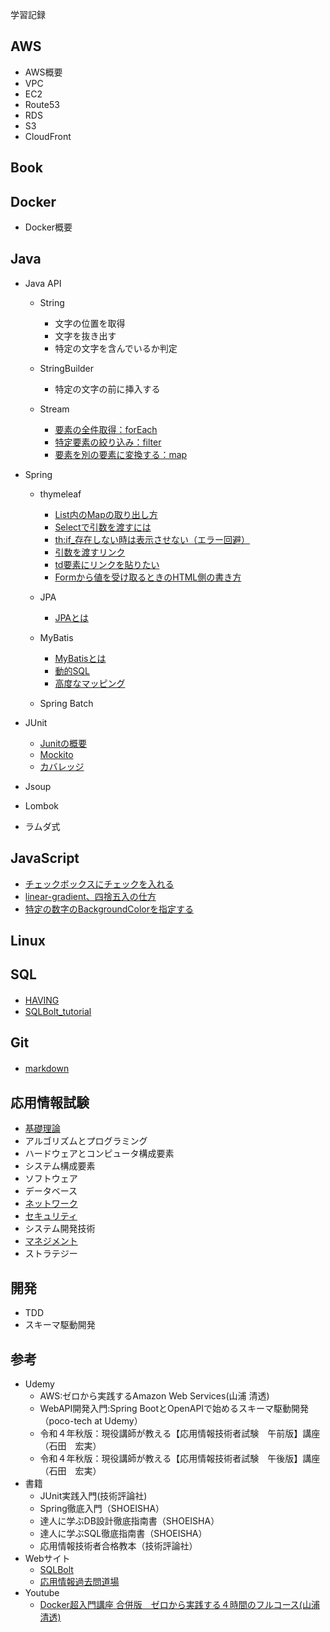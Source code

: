 学習記録

## AWS
  - AWS概要
  - VPC
  - EC2
  - Route53
  - RDS
  - S3
  - CloudFront

## Book


## Docker

  - Docker概要

## Java
 
  - Java API
  
     - String
     
        - 文字の位置を取得
        - 文字を抜き出す
        - 特定の文字を含んでいるか判定
     
     - StringBuilder
     
        - 特定の文字の前に挿入する
     
     - Stream
     
        - [要素の全件取得：forEach](/Java/JavaAPI/Stream/forEach:要素の全件取得.md)
        - [特定要素の絞り込み：filter](/Java/JavaAPI/Stream/filter:特定要素の絞り込み.md)
        - [要素を別の要素に変換する：map](/Java/JavaAPI/Stream/map:要素を別の要素に変換する.md)


     
  
  - Spring   
    
    - thymeleaf
    
      - [List内のMapの取り出し方](/Java/thymeleaf/List内のmapの取り出し方.md)
      - [Selectで引数を渡すには](/Java/thymeleaf/Selectで引数を渡すには.md)
      - [th:if_存在しない時は表示させない（エラー回避）](/Java/thymeleaf/存在しない時は表示させない.md)
      - [引数を渡すリンク](/Java/thymeleaf/数を渡すリンク.md)
      - [td要素にリンクを貼りたい](/Java/thymeleaf/td要素にはリンクは貼れないぞ.md)
      - [Formから値を受け取るときのHTML側の書き方](/Java/thymeleaf/Formから値を受け取るときのHTML側の書き方.md)
    
    - JPA
    
      - [JPAとは](/Java/JPA/JPAとは.md)
    
    - MyBatis
    
      - [MyBatisとは](/Java/MyBatis/MyBatisとは.md)
      - [動的SQL](/Java/MyBatis/動的SQL.md)
      - [高度なマッピング](/Java/MyBatis/高度なマッピング.md)
    
    - Spring Batch

  
  - JUnit
     - [Junitの概要](/Java/Junit/Junitの概要.md)
     - [Mockito](/Java/Junit/Mockito.md)
     - [カバレッジ](/Java/Junit/カバレッジ.md)
     
  - Jsoup
  
  - Lombok
  
  - ラムダ式
   
## JavaScript
  
  - [チェックボックスにチェックを入れる](/JavaScript/チェックボックスにチェックを入れる.md) 
  - [linear-gradient、四捨五入の仕方](/JavaScript/linear-gradient.md) 
  - [特定の数字のBackgroundColorを指定する](/JavaScript/特定の数字にBackgroundColorを設定したい.md)

## Linux


## SQL
  
  - [HAVING](/SQL/HAVING句.md)　
  - [SQLBolt_tutorial](/SQL/SQLBolt_tutorial.md)

## Git
  - [markdown](/Git/markdown.md)　

## 応用情報試験

  - [基礎理論](/応用情報技術者試験/基礎理論.md)
  - アルゴリズムとプログラミング
  - ハードウェアとコンピュータ構成要素
  - システム構成要素
  - ソフトウェア
  - データベース
  - [ネットワーク](/応用情報技術者試験/ネットワーク.md)
  - [セキュリティ](/応用情報技術者試験/セキュリティ.md)
  - システム開発技術
  - [マネジメント](/応用情報技術者試験/マネジメント.md)
  - ストラテジー

## 開発
  
  - TDD
  - スキーマ駆動開発

## 参考

- Udemy
   - AWS:ゼロから実践するAmazon Web Services(山浦 清透)
   - WebAPI開発入門:Spring BootとOpenAPIで始めるスキーマ駆動開発（poco-tech at Udemy）
   - 令和４年秋版：現役講師が教える【応用情報技術者試験　午前版】講座（石田　宏実）
   - 令和４年秋版：現役講師が教える【応用情報技術者試験　午後版】講座（石田　宏実）
- 書籍
   - JUnit実践入門(技術評論社)
   - Spring徹底入門（SHOEISHA）
   - 達人に学ぶDB設計徹底指南書（SHOEISHA）
   - 達人に学ぶSQL徹底指南書（SHOEISHA）
   - 応用情報技術者合格教本（技術評論社）
- Webサイト
  - [SQLBolt](https://sqlbolt.com/)
  - [応用情報過去問道場](https://www.ap-siken.com/apkakomon.php)
- Youtube
  - [Docker超入門講座 合併版　ゼロから実践する４時間のフルコース(山浦 清透)](https://www.youtube.com/watch?v=lZD1MIHwMBY&t=4540s&ab_channel=%E3%81%A0%E3%82%8C%E3%81%A7%E3%82%82%E3%82%A8%E3%83%B3%E3%82%B8%E3%83%8B%E3%82%A2%2F%E5%B1%B1%E6%B5%A6%E6%B8%85%E9%80%8F)
